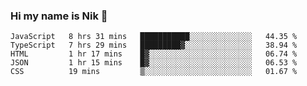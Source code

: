 ### Hi my name is Nik 👋

<!--
**NikDoe/NikDoe** is a ✨ _special_ ✨ repository because its `README.md` (this file) appears on your GitHub profile.

Here are some ideas to get you started:

- 🔭 I’m currently working on ...
- 🌱 I’m currently learning ...
- 👯 I’m looking to collaborate on ...
- 🤔 I’m looking for help with ...
- 💬 Ask me about ...
- 📫 How to reach me: ...
- 😄 Pronouns: ...
- ⚡ Fun fact: ...
-->

<!--START_SECTION:waka-->
```text
JavaScript   8 hrs 31 mins   ███████████░░░░░░░░░░░░░░   44.35 % 
TypeScript   7 hrs 29 mins   █████████▓░░░░░░░░░░░░░░░   38.94 % 
HTML         1 hr 17 mins    █▓░░░░░░░░░░░░░░░░░░░░░░░   06.74 % 
JSON         1 hr 15 mins    █▓░░░░░░░░░░░░░░░░░░░░░░░   06.53 % 
CSS          19 mins         ▒░░░░░░░░░░░░░░░░░░░░░░░░   01.67 % 
```
<!--END_SECTION:waka-->
